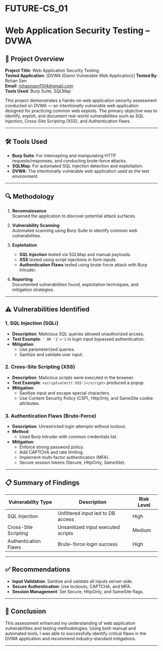 # FUTURE-CS_01

# Web Application Security Testing – DVWA

## 📌 Project Overview

**Project Title**: Web Application Security Testing  
**Tested Application**: [DVWA (Damn Vulnerable Web Application)]
**Tested By**: Rohan Sen  
**Email**: rohasnsen1104@gmail.com  
**Tools Used**: Burp Suite, SQLMap

This project demonstrates a hands-on web application security assessment conducted on DVWA — an intentionally vulnerable web application designed for practicing common web exploits. The primary objective was to identify, exploit, and document real-world vulnerabilities such as SQL Injection, Cross-Site Scripting (XSS), and Authentication flaws.

---

## 🛠️ Tools Used

- **Burp Suite**: For intercepting and manipulating HTTP requests/responses, and conducting brute-force attacks.
- **SQLMap**: For automated SQL injection detection and exploitation.
- **DVWA**: The intentionally vulnerable web application used as the test environment.

---

## 🔍 Methodology

1. **Reconnaissance**  
   Scanned the application to discover potential attack surfaces.

2. **Vulnerability Scanning**  
   Automated scanning using Burp Suite to identify common web vulnerabilities.

3. **Exploitation**  
   - **SQL Injection** tested via SQLMap and manual payloads.  
   - **XSS** tested using script injections in form inputs.  
   - **Authentication Flaws** tested using brute-force attack with Burp Intruder.

4. **Reporting**  
   Documented vulnerabilities found, exploitation techniques, and mitigation strategies.

---

## ⚠️ Vulnerabilities Identified

### 1. SQL Injection (SQLi)

- **Description**: Malicious SQL queries allowed unauthorized access.
- **Test Example**: `' OR '1'='1` in login input bypassed authentication.
- **Mitigation**:
  - Use parameterized queries.
  - Sanitize and validate user input.

### 2. Cross-Site Scripting (XSS)

- **Description**: Malicious scripts were executed in the browser.
- **Test Example**: `<script>alert('XSS')</script>` produced a popup.
- **Mitigation**:
  - Sanitize input and escape special characters.
  - Use Content Security Policy (CSP), HttpOnly, and SameSite cookie attributes.

### 3. Authentication Flaws (Brute-Force)

- **Description**: Unrestricted login attempts without lockout.
- **Method**:
  - Used Burp Intruder with common credentials list.
- **Mitigation**:
  - Enforce strong password policy.
  - Add CAPTCHA and rate limiting.
  - Implement multi-factor authentication (MFA).
  - Secure session tokens (Secure, HttpOnly, SameSite).

---

## 📋 Summary of Findings

| Vulnerability Type     | Description                            | Risk Level |
|------------------------|----------------------------------------|------------|
| SQL Injection          | Unfiltered input led to DB access      | High       |
| Cross-Site Scripting   | Unsanitized input executed scripts     | Medium     |
| Authentication Flaws   | Brute-force login success              | High       |

---

## ✅ Recommendations

- **Input Validation**: Sanitize and validate all inputs server-side.
- **Secure Authentication**: Use lockouts, CAPTCHA, and MFA.
- **Session Management**: Set Secure, HttpOnly, and SameSite flags.

---

## 📌 Conclusion

This assessment enhanced my understanding of web application vulnerabilities and testing methodologies. Using both manual and automated tools, I was able to successfully identify critical flaws in the DVWA application and recommend industry-standard mitigations.

---

